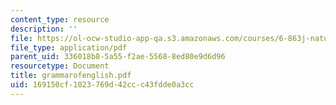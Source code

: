 ```yaml
---
content_type: resource
description: ''
file: https://ol-ocw-studio-app-qa.s3.amazonaws.com/courses/6-863j-natural-language-and-the-computer-representation-of-knowledge-spring-2003/169150cf1023769d42ccc43fdde0a3cc_grammarofenglish.pdf
file_type: application/pdf
parent_uid: 336018b8-5a55-f2ae-5568-8ed80e9d6d96
resourcetype: Document
title: grammarofenglish.pdf
uid: 169150cf-1023-769d-42cc-c43fdde0a3cc
---
```

